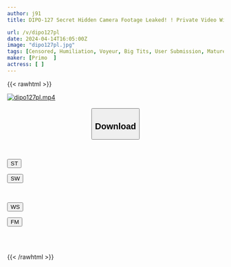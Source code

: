 ```yaml
---
author: j91
title: DIPO-127 Secret Hidden Camera Footage Leaked! ! Private Video With A Life Insurance Lady Brought To Her Home During The Accompanying Business.Frank SEX Of A Middle-aged Lady 21

url: /v/dipo127pl
date: 2024-04-14T16:05:00Z
image: "dipo127pl.jpg"
tags: [Censored, Humiliation, Voyeur, Big Tits, User Submission, Mature Woman	]
maker: [Primo  ]
actress: [ ]
---
```



{{< rawhtml >}}

<div class="video" data-videoid="3WBa1p613JIdzBb">
    <a href="javascript:;">
        <img src="/v/dipo127pl/dipo127pl.jpg" width="WIDTH" height="HEIGHT" alt="dipo127pl.mp4" loading="lazy">
    </a>
</div>

<script type="text/javascript" src="https://j91.asia/asset/on-demand-st.js"></script>

<br>
  <link rel="stylesheet" href="https://j91.asia/asset/bs5.css">
  
  <center>
  <button class="btn btn-primary" type="button" data-bs-toggle="collapse" data-bs-target=".multi-collapse" aria-expanded="false" aria-controls="multiCollapseExample1 multiCollapseExample2"><h2>Download</h2></button></center>
</p>
<div class="row">
  <div class="col">
    <div class="collapse multi-collapse" id="multiCollapseExample1">
      <div class="card card-body">
	      	      <br>
<div class="buttons">  
<p><a href="https://streamtape.to/v/3WBa1p613JIdzBb" target="_blank"><button class="btn-hover color-3"><i class="fa fa-download"></i> ST</button></a></p>
<p><a href="https://asnwish.com/p4s8lka8f8vq" target="_blank"><button class="btn-hover color-2"><i class="fa fa-download"></i> SW</button></a></p></div>
    </div>
  </div>
</div>
  <div class="col">
    <div class="collapse multi-collapse" id="multiCollapseExample2">
      <div class="card card-body">
	      <br>
<div class="buttons">
<p><a href="https://wolfstream.tv/a9lfzgozpa4o"><button class="btn-hover color-9"><i class="fa fa-download"></i> WS</button></a></p>
<p><a href="https://filemoon.sx/d/0sh0u5f5hyuq"><button class="btn-hover color-8"><i class="fa fa-download"></i> FM</button></a></p></div>
<br><br>
      </div>
    </div>
  </div>
</div>

{{< /rawhtml >}}